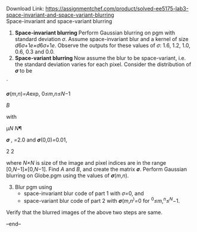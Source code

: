 Download Link: https://assignmentchef.com/product/solved-ee5175-lab3-space-invariant-and-space-variant-blurring
<br>
Space-invariant and space-variant blurring

<ol>

 <li><strong>Space-invariant blurring </strong>Perform Gaussian blurring on pgm with standard deviation <em>σ</em>. Assume space-invariant blur and a kernel of size <em>d</em>6<em>σ+</em>1<em>e×d</em>6<em>σ+</em>1<em>e</em>. Observe the outputs for these values of <em>σ</em>: 1.6, 1.2, 1.0, 0.6, 0.3 and 0.0.</li>

 <li><strong>Space-variant blurring </strong>Now assume the blur to be space-variant, i.e. the standard deviation varies for each pixel. Consider the distribution of <strong><em>σ </em></strong>to be</li>

</ol>

´

<strong><em>σ</em></strong>(<em>m</em>,<em>n</em>)<em>=A</em>exp,                         0<em>≤m</em>,<em>n</em><em>≤N</em><em>−</em>1

<em>B</em>

with

µ<em>N N</em>¶

<strong><em>σ </em></strong>,          <em>=</em>2.0 and <strong><em>σ</em></strong>(0,0)<em>=</em>0.01,

2   2

where <em>N</em><em>×N </em>is size of the image and pixel indices are in the range [0,<em>N</em><em>−</em>1]<em>×</em>[0,<em>N</em><em>−</em>1]. Find <em>A </em>and <em>B</em>, and create the matrix <strong><em>σ</em></strong>. Perform Gaussian blurring on Globe.pgm using the values of <strong><em>σ</em></strong>(<em>m</em>,<em>n</em>).

<ol start="3">

 <li>Blur pgm using

  <ul>

   <li>space-invariant blur code of part 1 with <em>σ=</em>0, and</li>

   <li>space-variant blur code of part 2 with <strong><em>σ</em></strong>(<em>m</em>,<em>n</em><sup>)</sup><em>=</em>0 for <sup>0</sup><em>≤m</em>,<em><sup>n</sup></em><em>≤</em><em><sup>N</sup></em><em>−</em>1.</li>

  </ul></li>

</ol>

Verify that the blurred images of the above two steps are same.

–end–